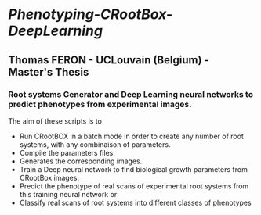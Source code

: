 # ***Phenotyping-CRootBox-DeepLearning***

## Thomas FERON - UCLouvain (Belgium) - Master's Thesis

### Root systems Generator and Deep Learning neural networks to predict phenotypes from experimental images.

The aim of these scripts is to

- Run CRootBOX in a batch mode in order to create any number of root systems, with any combinaison of parameters.
- Compile the parameters files.
- Generates the corresponding images.
- Train a Deep neural network to find biological growth parameters from CRootBox images.
- Predict the phenotype of real scans of experimental root systems from this training neural network
or
- Classify real scans of root systems into different classes of phenotypes
